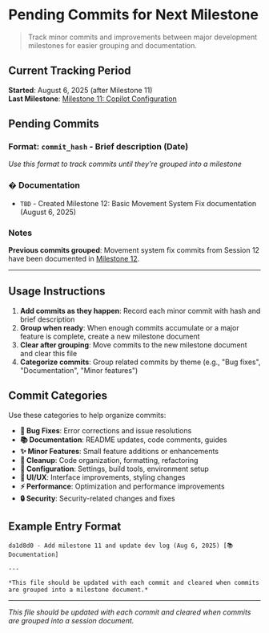 # Pending Commits for Next Milestone

> Track minor commits and improvements between major development milestones for easier grouping and documentation.

## Current Tracking Period
**Started**: August 6, 2025 (after Milestone 11)  
**Last Milestone**: [Milestone 11: Copilot Configuration](./milestones/00011-copilot-configuration.md)

## Pending Commits

### Format: `commit_hash` - Brief description (Date)
*Use this format to track commits until they're grouped into a milestone*

### � Documentation  
- `TBD` - Created Milestone 12: Basic Movement System Fix documentation (August 6, 2025)

### Notes
**Previous commits grouped**: Movement system fix commits from Session 12 have been documented in [Milestone 12](./milestones/00012-movement-fix.md).

---

## Usage Instructions

1. **Add commits as they happen**: Record each minor commit with hash and brief description
2. **Group when ready**: When enough commits accumulate or a major feature is complete, create a new milestone document
3. **Clear after grouping**: Move commits to the new milestone document and clear this file
4. **Categorize commits**: Group related commits by theme (e.g., "Bug fixes", "Documentation", "Minor features")

## Commit Categories

Use these categories to help organize commits:

- **🐛 Bug Fixes**: Error corrections and issue resolutions
- **📚 Documentation**: README updates, code comments, guides
- **✨ Minor Features**: Small feature additions or enhancements
- **🧹 Cleanup**: Code organization, formatting, refactoring
- **🔧 Configuration**: Settings, build tools, environment setup
- **🎨 UI/UX**: Interface improvements, styling changes
- **⚡ Performance**: Optimization and performance improvements
- **🔒 Security**: Security-related changes and fixes

## Example Entry Format

```
da1d8d0 - Add milestone 11 and update dev log (Aug 6, 2025) [📚 Documentation]

---

*This file should be updated with each commit and cleared when commits are grouped into a milestone document.*
```

---

*This file should be updated with each commit and cleared when commits are grouped into a session document.*
